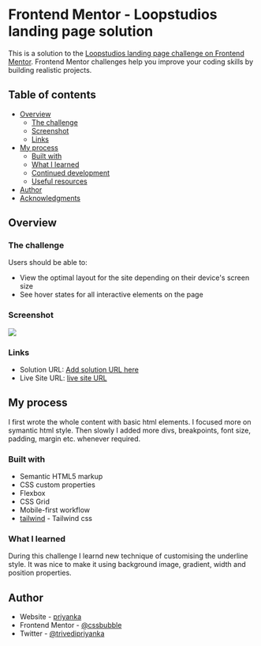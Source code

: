 # Frontend Mentor - Loopstudios landing page solution

This is a solution to the [Loopstudios landing page challenge on Frontend Mentor](https://www.frontendmentor.io/challenges/loopstudios-landing-page-N88J5Onjw). Frontend Mentor challenges help you improve your coding skills by building realistic projects. 

## Table of contents

- [Overview](#overview)
  - [The challenge](#the-challenge)
  - [Screenshot](#screenshot)
  - [Links](#links)
- [My process](#my-process)
  - [Built with](#built-with)
  - [What I learned](#what-i-learned)
  - [Continued development](#continued-development)
  - [Useful resources](#useful-resources)
- [Author](#author)
- [Acknowledgments](#acknowledgments)


## Overview

### The challenge

Users should be able to:

- View the optimal layout for the site depending on their device's screen size
- See hover states for all interactive elements on the page

### Screenshot

![](./screenshot.jpg)


### Links

- Solution URL: [Add solution URL here](https://your-solution-url.com)
- Live Site URL: [live site URL](https://cssbubble.github.io/loopstudios/)

## My process
I first wrote the whole content with basic html elements. I focused more on symantic html style. Then slowly I added more divs, breakpoints, font size, padding, margin etc. whenever required.   
### Built with

- Semantic HTML5 markup
- CSS custom properties
- Flexbox
- CSS Grid
- Mobile-first workflow
- [tailwind](https://tailwindcss.com/) - Tailwind css


### What I learned

During this challenge I learnd new technique of customising the underline style. It was nice to make it using background image, gradient, width and position properties.



## Author

- Website - [priyanka](https://www.your-site.com)
- Frontend Mentor - [@cssbubble](https://www.frontendmentor.io/profile/cssbubble)
- Twitter - [@trivedipriyanka](https://www.twitter.com/trivedipriyanka)

